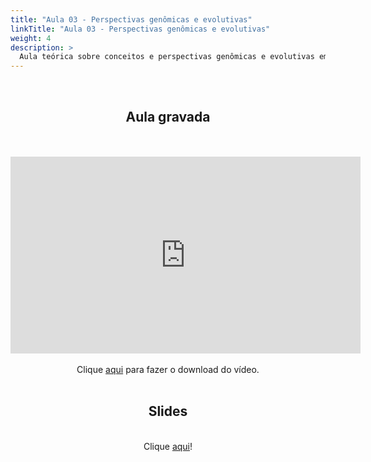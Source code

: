 ```yaml
---
title: "Aula 03 - Perspectivas genômicas e evolutivas"
linkTitle: "Aula 03 - Perspectivas genômicas e evolutivas"
weight: 4
description: >
  Aula teórica sobre conceitos e perspectivas genômicas e evolutivas em estudos de microrganismos
---
```

<br>
<div align="center">
<h2>Aula gravada</h2>
<br><br>
<iframe width="560" height="315" src="https://www.youtube.com/embed/VIu0LeLNOqw" frameborder="0" allow="accelerometer; autoplay; clipboard-write; encrypted-media; gyroscope; picture-in-picture" allowfullscreen></iframe>
<br><br>
Clique <a href="https://photos.app.goo.gl/8tNw5jCD8R3uUm2C6">aqui</a> para fazer o download do vídeo. 
<br><br>

<h2>Slides</h2>
<br>
Clique <a href="https://github.com/desirrepetters/cursogenomicaegenetica.ufpr/raw/master/userguide/content/pt-br/docs/teoricas/slides/aula_03.pdf">aqui</a>!
</div>